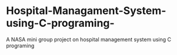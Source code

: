 # Hospital-Managament-System-using-C-programing-
A NASA  mini group project on hospital management system using C programing  

